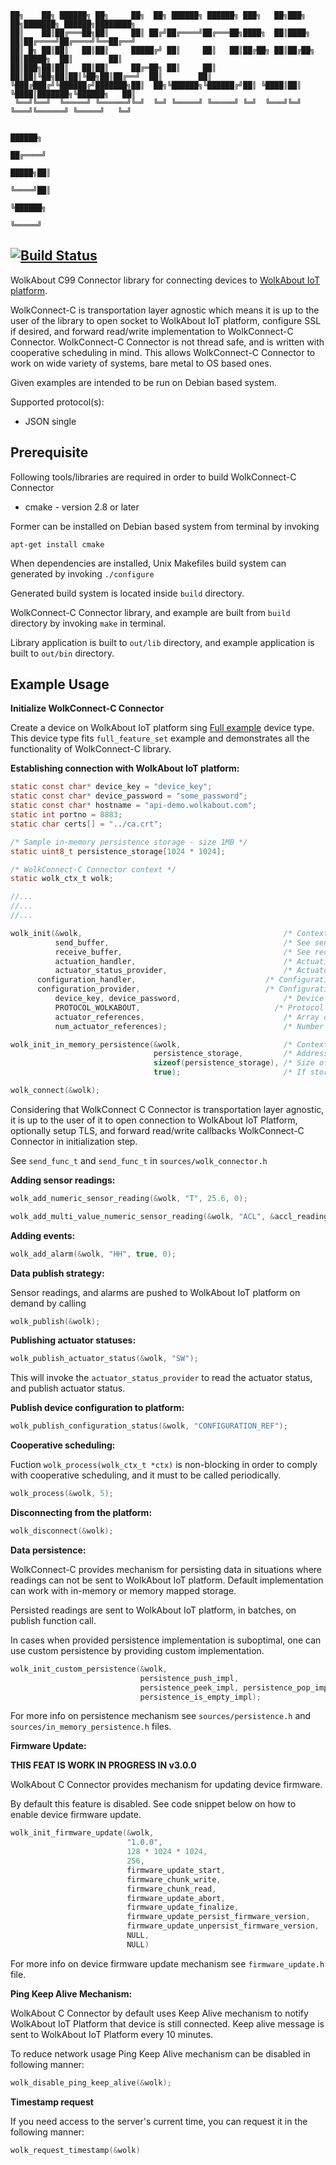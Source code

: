 ``` 
██╗    ██╗ ██████╗ ██╗     ██╗  ██╗ ██████╗ ██████╗ ███╗   ██╗███╗   ██╗███████╗ ██████╗████████╗  
██║    ██║██╔═══██╗██║     ██║ ██╔╝██╔════╝██╔═══██╗████╗  ██║████╗  ██║██╔════╝██╔════╝╚══██╔══╝  
██║ █╗ ██║██║   ██║██║     █████╔╝ ██║     ██║   ██║██╔██╗ ██║██╔██╗ ██║█████╗  ██║        ██║     
██║███╗██║██║   ██║██║     ██╔═██╗ ██║     ██║   ██║██║╚██╗██║██║╚██╗██║██╔══╝  ██║        ██║     
╚███╔███╔╝╚██████╔╝███████╗██║  ██╗╚██████╗╚██████╔╝██║ ╚████║██║ ╚████║███████╗╚██████╗   ██║     
 ╚══╝╚══╝  ╚═════╝ ╚══════╝╚═╝  ╚═╝ ╚═════╝ ╚═════╝ ╚═╝  ╚═══╝╚═╝  ╚═══╝╚══════╝ ╚═════╝   ╚═╝     
                                                                                                   
                                                                                            ██████╗
                                                                                           ██╔════╝
                                                                                     █████╗██║     
                                                                                     ╚════╝██║     
                                                                                           ╚██████╗
                                                                                            ╚═════╝
```
[![Build Status](https://travis-ci.com/Wolkabout/WolkConnect-C.svg?branch=master)](https://travis-ci.com/Wolkabout/WolkConnect-C)
-----
WolkAbout C99 Connector library for connecting devices to [WolkAbout IoT platform](https://demo.wolkabout.com/#/login).

WolkConnect-C is transportation layer agnostic which means it is up to the user of the library to open socket to WolkAbout IoT platform,
configure SSL if desired, and forward read/write implementation to WolkConnect-C Connector.
WolkConnect-C Connector is not thread safe, and is written with cooperative scheduling in mind.
This allows WolkConnect-C Connector to work on wide variety of systems, bare metal to OS based ones.

Given examples are intended to be run on Debian based system.

Supported protocol(s):
* JSON single

Prerequisite
------
Following tools/libraries are required in order to build WolkConnect-C Connector

* cmake - version 2.8 or later

Former can be installed on Debian based system from terminal by invoking

`apt-get install cmake`

When dependencies are installed, Unix Makefiles build system can generated by invoking `./configure`

Generated build system is located inside `build` directory.

WolkConnect-C Connector library, and example are built from `build` directory by invoking `make` in terminal.

Library application is built to `out/lib` directory, and example application is built to `out/bin` directory.

Example Usage
-------------
**Initialize WolkConnect-C Connector**

Create a device on WolkAbout IoT platform sing [Full example](https://github.com/Wolkabout/WolkConnect-C/blob/master/examples/full_feature_set/main.c) device type. This device type fits `full_feature_set` example and demonstrates all the functionality of WolkConnect-C library.

**Establishing connection with WolkAbout IoT platform:**

```c
static const char* device_key = "device_key";
static const char* device_password = "some_password";
static const char* hostname = "api-demo.wolkabout.com";
static int portno = 8883;
static char certs[] = "../ca.crt";

/* Sample in-memory persistence storage - size 1MB */
static uint8_t persistence_storage[1024 * 1024];

/* WolkConnect-C Connector context */
static wolk_ctx_t wolk;

//...
//...
//...

wolk_init(&wolk,                                             /* Context */
          send_buffer,                                       /* See send_func_t */
          receive_buffer,                                    /* See recv_func_t */
          actuation_handler,                                 /* Actuation handler        - see actuation_handler_t */
          actuator_status_provider,                          /* Actuator status provider - see actuator_status_provider_t */
	  configuration_handler,                             /* Configuration handler        - see configuration_handler_t */
	  configuration_provider,                            /* Configuration status provider - see configuration_provider_t */
          device_key, device_password,                       /* Device key and password provided by WolkAbout IoT Platform upon device creation */
          PROTOCOL_WOLKABOUT,                              /* Protocol specified for device */
          actuator_references,                               /* Array of actuator references */
          num_actuator_references);                          /* Number of actuator references */

wolk_init_in_memory_persistence(&wolk,                       /* Context */
                                persistence_storage,         /* Address to start of the memory which will be used by persistence mechanism */
                                sizeof(persistence_storage), /* Size of memory in bytes */
                                true);                       /* If storage is full overwrite oldest item when pushing */

wolk_connect(&wolk);
```
Considering that WolkConnect C Connector is transportation layer agnostic, it is up to the user of it to open connection to
WolkAbout IoT Platform, optionally setup TLS, and forward read/write callbacks WolkConnect-C Connector in initialization
step.

See `send_func_t` and `send_func_t` in `sources/wolk_connector.h`

**Adding sensor readings:**
```c
wolk_add_numeric_sensor_reading(&wolk, "T", 25.6, 0);

wolk_add_multi_value_numeric_sensor_reading(&wolk, "ACL", &accl_readings, 3, 0);
```

**Adding events:**
```c
wolk_add_alarm(&wolk, "HH", true, 0);
```

**Data publish strategy:**

Sensor readings, and alarms are pushed to WolkAbout IoT platform on demand by calling
```c
wolk_publish(&wolk);
```

**Publishing actuator statuses:**
```c
wolk_publish_actuator_status(&wolk, "SW");
```
This will invoke the `actuator_status_provider` to read the actuator status, and publish actuator status.

**Publish device configuration to platform:**
```c
wolk_publish_configuration_status(&wolk, "CONFIGURATION_REF");
```

**Cooperative scheduling:**

Fuction `wolk_process(wolk_ctx_t *ctx)` is non-blocking in order to comply with cooperative scheduling,
and it must to be called periodically.

```c
wolk_process(&wolk, 5);
```

**Disconnecting from the platform:**
```c
wolk_disconnect(&wolk);
```

**Data persistence:**

WolkConnect-C provides mechanism for persisting data in situations where readings can not be sent to WolkAbout IoT platform.
Default implementation can work with in-memory or memory mapped storage.

Persisted readings are sent to WolkAbout IoT platform, in batches, on publish function call.

In cases when provided persistence implementation is suboptimal, one can use custom persistence by providing custom implementation.

```c
wolk_init_custom_persistence(&wolk,
                             persistence_push_impl,
                             persistence_peek_impl, persistence_pop_impl,
                             persistence_is_empty_impl);
```

For more info on persistence mechanism see `sources/persistence.h` and `sources/in_memory_persistence.h` files.

**Firmware Update:**

**THIS FEAT IS WORK IN PROGRESS IN v3.0.0**

WolkAbout C Connector provides mechanism for updating device firmware.

By default this feature is disabled.
See code snippet below on how to enable device firmware update.

```c
wolk_init_firmware_update(&wolk,
                          "1.0.0",                                      // Current firmware version
                          128 * 1024 * 1024,                            // Maximum acceptable size of firmware file, in bytes
                          256,                                          // Size of firmware file transfer chunk, in bytes
                          firmware_update_start,                        // Prepares device for receiving firmware file
                          firmware_chunk_write,                         // Writes received firmware file chunk
                          firmware_chunk_read,                          // Reads requested firmware file chunk
                          firmware_update_abort,                        // Aborts firmware update sequence
                          firmware_update_finalize,                     // Reboots device
                          firmware_update_persist_firmware_version,     // Places given firmware version to persistent storage
                          firmware_update_unpersist_firmware_version,   // Reads persisted firmware version from persistent storage
                          NULL,                                         // Optional custom download handler that obtains file from URL
                          NULL)                                         // Reports URL download state (in progress | done), and it's result (success | failure)
```

For more info on device firmware update mechanism see `firmware_update.h` file.

**Ping Keep Alive Mechanism:**

WolkAbout C Connector by default uses Keep Alive mechanism to notify WolkAbout IoT Platform that device is still connected.
Keep alive message is sent to WolkAbout IoT Platform every 10 minutes.

To reduce network usage Ping Keep Alive mechanism can be disabled in following manner:

```c
wolk_disable_ping_keep_alive(&wolk);
```

**Timestamp request**

If you need access to the server's current time, you can request it in the following manner:

```c
wolk_request_timestamp(&wolk)
```
